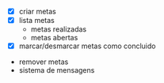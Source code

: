 - [x] criar metas
- [x] lista metas
    - metas realizadas
    - metas abertas
- [x] marcar/desmarcar metas como concluido
- remover metas
- sistema de mensagens